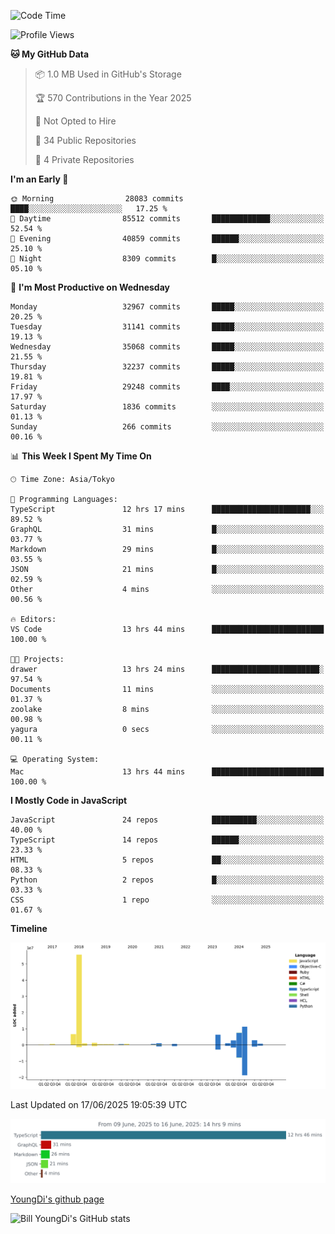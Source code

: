 <!--START_SECTION:waka-->
![Code Time](http://img.shields.io/badge/Code%20Time-1%2C334%20hrs%2042%20mins-blue)

![Profile Views](http://img.shields.io/badge/Profile%20Views-1-blue)

**🐱 My GitHub Data** 

> 📦 1.0 MB Used in GitHub's Storage 
 > 
> 🏆 570 Contributions in the Year 2025
 > 
> 🚫 Not Opted to Hire
 > 
> 📜 34 Public Repositories 
 > 
> 🔑 4 Private Repositories 
 > 
**I'm an Early 🐤** 

```text
🌞 Morning                28083 commits       ████░░░░░░░░░░░░░░░░░░░░░   17.25 % 
🌆 Daytime                85512 commits       █████████████░░░░░░░░░░░░   52.54 % 
🌃 Evening                40859 commits       ██████░░░░░░░░░░░░░░░░░░░   25.10 % 
🌙 Night                  8309 commits        █░░░░░░░░░░░░░░░░░░░░░░░░   05.10 % 
```
📅 **I'm Most Productive on Wednesday** 

```text
Monday                   32967 commits       █████░░░░░░░░░░░░░░░░░░░░   20.25 % 
Tuesday                  31141 commits       █████░░░░░░░░░░░░░░░░░░░░   19.13 % 
Wednesday                35068 commits       █████░░░░░░░░░░░░░░░░░░░░   21.55 % 
Thursday                 32237 commits       █████░░░░░░░░░░░░░░░░░░░░   19.81 % 
Friday                   29248 commits       ████░░░░░░░░░░░░░░░░░░░░░   17.97 % 
Saturday                 1836 commits        ░░░░░░░░░░░░░░░░░░░░░░░░░   01.13 % 
Sunday                   266 commits         ░░░░░░░░░░░░░░░░░░░░░░░░░   00.16 % 
```


📊 **This Week I Spent My Time On** 

```text
🕑︎ Time Zone: Asia/Tokyo

💬 Programming Languages: 
TypeScript               12 hrs 17 mins      ██████████████████████░░░   89.52 % 
GraphQL                  31 mins             █░░░░░░░░░░░░░░░░░░░░░░░░   03.77 % 
Markdown                 29 mins             █░░░░░░░░░░░░░░░░░░░░░░░░   03.55 % 
JSON                     21 mins             █░░░░░░░░░░░░░░░░░░░░░░░░   02.59 % 
Other                    4 mins              ░░░░░░░░░░░░░░░░░░░░░░░░░   00.56 % 

🔥 Editors: 
VS Code                  13 hrs 44 mins      █████████████████████████   100.00 % 

🐱‍💻 Projects: 
drawer                   13 hrs 24 mins      ████████████████████████░   97.54 % 
Documents                11 mins             ░░░░░░░░░░░░░░░░░░░░░░░░░   01.37 % 
zoolake                  8 mins              ░░░░░░░░░░░░░░░░░░░░░░░░░   00.98 % 
yagura                   0 secs              ░░░░░░░░░░░░░░░░░░░░░░░░░   00.11 % 

💻 Operating System: 
Mac                      13 hrs 44 mins      █████████████████████████   100.00 % 
```

**I Mostly Code in JavaScript** 

```text
JavaScript               24 repos            ██████████░░░░░░░░░░░░░░░   40.00 % 
TypeScript               14 repos            ██████░░░░░░░░░░░░░░░░░░░   23.33 % 
HTML                     5 repos             ██░░░░░░░░░░░░░░░░░░░░░░░   08.33 % 
Python                   2 repos             █░░░░░░░░░░░░░░░░░░░░░░░░   03.33 % 
CSS                      1 repo              ░░░░░░░░░░░░░░░░░░░░░░░░░   01.67 % 
```



**Timeline**

![Lines of Code chart](https://raw.githubusercontent.com/Youngdi/Youngdi/master/assets/bar_graph.png)


 Last Updated on 17/06/2025 19:05:39 UTC
<!--END_SECTION:waka-->

![wakatime](./images/stat.svg)

[YoungDi's github page](https://youngdi.github.io)

![Bill YoungDi's GitHub stats](https://github-readme-stats.vercel.app/api?username=youngdi&count_private=true&show_icons=true)
